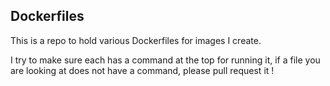 ## Dockerfiles

This is a repo to hold various Dockerfiles for images I create.

I try to make sure each has a command at the top for running it, if a file you
are looking at does not have a command, please pull request it !
